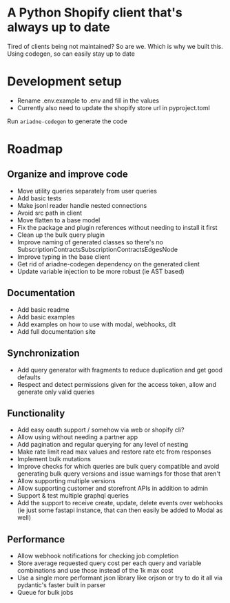 # A Python Shopify client that's always up to date

Tired of clients being not maintained? So are we. Which is why we built this.
Using codegen, so can easily stay up to date

# Development setup

- Rename .env.example to .env and fill in the values
- Currently also need to update the shopify store url in pyproject.toml

Run `ariadne-codegen` to generate the code

# Roadmap

## Organize and improve code

- Move utility queries separately from user queries
- Add basic tests
- Make jsonl reader handle nested connections
- Avoid src path in client
- Move flatten to a base model
- Fix the package and plugin references without needing to install it first
- Clean up the bulk query plugin
- Improve naming of generated classes so there's no SubscriptionContractsSubscriptionContractsEdgesNode
- Improve typing in the base client
- Get rid of ariadne-codegen dependency on the generated client
- Update variable injection to be more robust (ie AST based)

## Documentation

- Add basic readme
- Add basic examples
- Add examples on how to use with modal, webhooks, dlt
- Add full documentation site

## Synchronization

- Add query generator with fragments to reduce duplication and get good defaults
- Respect and detect permissions given for the access token, allow and generate only valid queries

## Functionality

- Add easy oauth support / somehow via web or shopify cli?
- Allow using without needing a partner app
- Add pagination and regular querying for any level of nesting
- Make rate limit read max values and restore rate etc from responses
- Implement bulk mutations
- Improve checks for which queries are bulk query compatible and avoid generating bulk query versions and issue warnings for those that aren't
- Allow supporting multiple versions
- Allow supporting customer and storefront APIs in addition to admin
- Support & test multiple graphql queries
- Add the support to receive create, update, delete events over webhooks (ie just some fastapi instance, that can then easily be added to Modal as well)

## Performance

- Allow webhook notifications for checking job completion
- Store average requested query cost per each query and variable combinations and use those instead of the 1k max cost
- Use a single more performant json library like orjson or try to do it all via pydantic's faster built in parser
- Queue for bulk jobs
